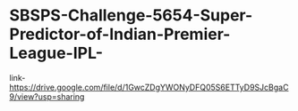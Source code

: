 # SBSPS-Challenge-5654-Super-Predictor-of-Indian-Premier-League-IPL-
link-https://drive.google.com/file/d/1GwcZDgYWONyDFQ05S6ETTyD9SJcBgaC9/view?usp=sharing
